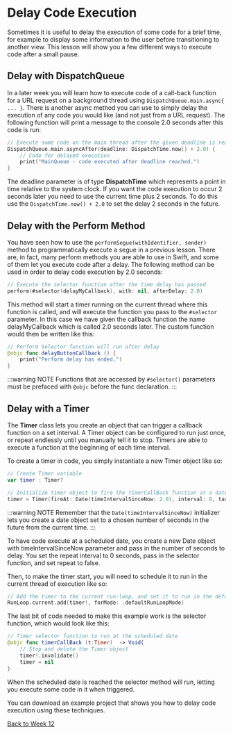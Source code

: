 # Delay Code Execution

Sometimes it is useful to delay the execution of some code for a brief time, for example to display some information to the user before transitioning to another view.  This lesson will show you a few different ways to execute code after a small pause.

## Delay with DispatchQueue

In a later week you will learn how to execute code of a call-back function for a URL request on a background thread using `DispatchQueue.main.async{ ... }`.  There is another async method you can use to simply delay the execution of any code you would like (and not just from a URL request).  The following function will print a message to the console 2.0 seconds after this code is run:

```swift
// Execute some code on the main thread after the given deadline is reached
DispatchQueue.main.asyncAfter(deadline: DispatchTime.now() + 2.0) {
    // Code for delayed execution
    print("MainQueue - code executed after deadline reached.")
}
```

The deadline parameter is of type **DispatchTime** which represents a point in time relative to the system clock.  If you want the code execution to occur 2 seconds later you need to use the current time plus 2 seconds.  To do this use the `DispatchTime.now() + 2.0` to set the delay 2 seconds in the future.


## Delay with the Perform Method

You have seen how to use the `performSegue(withIdentifier, sender)` method to programmatically execute a segue in a previous lesson.  There are, in fact, many perform methods you are able to use in Swift, and some of them let you execute code after a delay.  The following method can be used in order to delay code execution by 2.0 seconds:

```swift
// Execute the selector function after the time delay has passed
perform(#selector(delayMyCallback), with: nil, afterDelay: 2.0)
```

This method will start a timer running on the current thread where this function is called, and will execute the function you pass to the `#selector` parameter.  In this case we have given the callback function the name delayMyCallback which is called 2.0 seconds later.  The custom function would then be written like this:

```swift
// Perform Selector function will run after delay
@objc func delayButtonCallback () {
    print("Perform delay has ended.")
}
```

:::warning NOTE
Functions that are accessed by `#selector()` parameters must be prefaced with `@objc` before the func declaration.
:::


## Delay with a Timer

The **Timer** class lets you create an object that can trigger a callback function on a set interval.  A Timer object can be configured to run just once, or repeat endlessly until you manually tell it to stop.  Timers are able to execute a function at the beginning of each time interval.

To create a timer in code, you simply instantiate a new Timer object like so:

```swift
// Create Timer variable
var timer : Timer?

// Initialize timer object to fire the timerCallBack function at a date in the future
timer = Timer(fireAt: Date(timeIntervalSinceNow: 2.0), interval: 0, target: self, selector: #selector(timerCallBack), userInfo: nil, repeats: false)
```

:::warning NOTE
Remember that the `Date(timeIntervalSinceNow)` initializer lets you create a date object set to a chosen number of seconds in the future from the current time.
:::

To have code execute at a scheduled date, you create a new Date object with timeIntervalSinceNow parameter and pass in the number of seconds to delay.  You set the repeat interval to 0 seconds, pass in the selector function, and set repeat to false.

Then, to make the timer start, you will need to schedule it to run in the current thread of execution like so:

```swift
// Add the timer to the current run-loop, and set it to run in the default run mode
RunLoop.current.add(timer!, forMode: .defaultRunLoopMode)
```

The last bit of code needed to make this example work is the selector function, which would look like this:

```swift
// Timer selector function to run at the scheduled date
@objc func timerCallBack (t:Timer)  -> Void{
    // Stop and delete the Timer object
    timer!.invalidate()
    timer = nil
}
```

When the scheduled date is reached the selector method will run, letting you execute some code in it when triggered.

You can download an example project that shows you how to delay code execution using these techniques.

[Back to Week 12](./index.md#during-class)